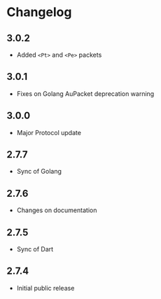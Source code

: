 # Changelog

## 3.0.2

- Added `<Pt>` and `<Pe>` packets

## 3.0.1

- Fixes on Golang AuPacket deprecation warning

## 3.0.0

- Major Protocol update

## 2.7.7

- Sync of Golang

## 2.7.6

- Changes on documentation

## 2.7.5

- Sync of Dart

## 2.7.4

- Initial public release
